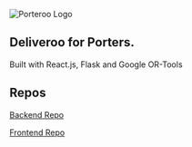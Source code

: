 ![Porteroo Logo](https://i.imgur.com/Bn1EWMr.png)

## Deliveroo for Porters.

Built with React.js, Flask and Google OR-Tools

## Repos
[Backend Repo](https://github.com/JJMinton/porter-routing)

[Frontend Repo](https://github.com/vlbee/porteroo)
